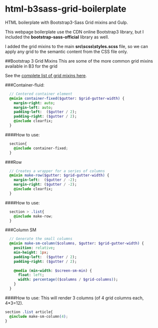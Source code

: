 # html-b3sass-grid-boilerplate
HTML boilerplate with Bootstrap3-Sass Grid mixins and Gulp.

This webpage boilerplate use the CDN online Bootstrap3 library, but I included the **bootstrap-sass-official** library as well.

I added the grid mixins to the main **src\scss\styles.scss** file, so we can apply any grid to the semantic content from the CSS file only.


##Bootstrap 3 Grid Mixins
This are some of the more common grid mixins available in B3 for the grid

See the [complete list of grid mixins here](https://github.com/twbs/bootstrap-sass/blob/master/assets/stylesheets/bootstrap/mixins/_grid.scss).

###Container-fluid:
```sass
  // Centered container element
  @mixin container-fixed($gutter: $grid-gutter-width) {
    margin-right: auto;
    margin-left: auto;
    padding-left:  ($gutter / 2);
    padding-right: ($gutter / 2);
    @include clearfix;
  }
```
####How to use:
```css
  section{
    @include container-fixed;
  }
```

###Row
```sass
  // Creates a wrapper for a series of columns
  @mixin make-row($gutter: $grid-gutter-width) {
    margin-left:  ($gutter / -2);
    margin-right: ($gutter / -2);
    @include clearfix;
  }
```
####How to use:
```css
  section > .list{
    @include make-row;
  }
```

###Column SM
```sass
  // Generate the small columns
  @mixin make-sm-column($columns, $gutter: $grid-gutter-width) {
    position: relative;
    min-height: 1px;
    padding-left:  ($gutter / 2);
    padding-right: ($gutter / 2);
  
    @media (min-width: $screen-sm-min) {
      float: left;
      width: percentage(($columns / $grid-columns));
    }
  }
```
####How to use:
This will render 3 columns (of 4 grid columns each, 4*3=12).
```css
section .list article{
  @include make-sm-column(4);
}
```






